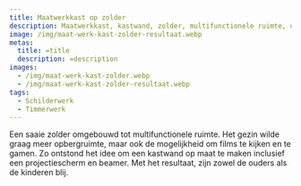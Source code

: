 ```yaml
---
title: Maatwerkkast op zolder
description: Maatwerkkast, kastwand, zolder, multifunctionele ruimte, opbergruimte
image: /img/maat-werk-kast-zolder-resultaat.webp
metas:
  title: =title
  description: =description
images:
  - /img/maat-werk-kast-zolder.webp
  - /img/maat-werk-kast-zolder-resultaat.webp
tags:
  - Schilderwerk
  - Timmerwerk
---
```

Een saaie zolder omgebouwd tot multifunctionele ruimte. Het gezin wilde graag meer opbergruimte, maar ook de mogelijkheid om films te kijken en te gamen. Zo ontstond het idee om een kastwand op maat te maken inclusief een projectiescherm en beamer. Met het resultaat, zijn zowel de ouders als de kinderen blij.
